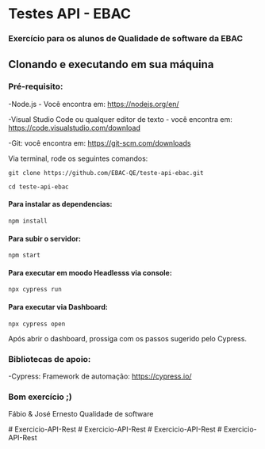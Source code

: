 # Testes API - EBAC
### Exercício para os alunos de Qualidade de software da EBAC 

## Clonando e executando em sua máquina

### Pré-requisito:

-Node.js - Você encontra em: https://nodejs.org/en/

-Visual Studio Code ou qualquer editor de texto - você encontra em: https://code.visualstudio.com/download

-Git: você encontra em: https://git-scm.com/downloads


Via terminal, rode os seguintes comandos:
```  
git clone https://github.com/EBAC-QE/teste-api-ebac.git
```
```
cd teste-api-ebac
```

#### Para instalar as dependencias:
```
npm install 
```

#### Para subir o servidor:
```
npm start
```

#### Para executar em moodo Headlesss via console:
```
npx cypress run
```

#### Para executar via Dashboard:
```
npx cypress open 
```
Após abrir o dashboard, prossiga com os passos sugerido pelo Cypress.


### Bibliotecas de apoio:
-Cypress: Framework de automação: https://cypress.io/


### Bom exercício ;) 
Fábio & José Ernesto
Qualidade de software




#   E x e r c i c i o - A P I - R e s t  
 #   E x e r c i c i o - A P I - R e s t  
 #   E x e r c i c i o - A P I - R e s t  
 #   E x e r c i c i o - A P I - R e s t  
 